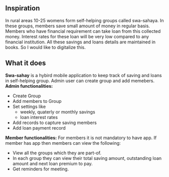 <h2>Inspiration</h2>
In rural areas 10-25 womens form self-helping groups called swa-sahaya.
In these groups, members save small amount of money in regular basis. Members who have financial requirement can take loan from this collected money.
Interest rates for these loan will be very low compared to any financial institution. All these savings and loans details are maintained in books. So I would like to digitalize this.

<h2>What it does</h2>
<b>Swa-sahay</b> is a hybird mobile application to keep track of saving and loans in self-helping group. Admin user can create group and add memebers.<br/> 
<b>Admin functionalities:</b>

* Create Group
* Add members to Group
* Set settings like 
    - weekly, quaterly or monthly savings
    - loan interest rates
* Add records to capture saving members
* Add loan payment record

<b>Member functionalities:</b>
For members it is not mandatory to have app. If member has app then members can view the following:
* View all the groups which they are part-of.
* In each group they can view their total saving amount, outstanding loan amount and next loan premium to pay.
* Get reminders for meeting.
